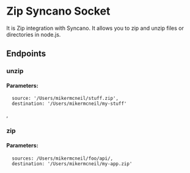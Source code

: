 # Zip Syncano Socket

It is Zip integration with Syncano. It allows you to zip and unzip files or directories in node.js.

## Endpoints

### unzip

#### Parameters:

      source: '/Users/mikermcneil/stuff.zip',
      destination: '/Users/mikermcneil/my-stuff'

,
### zip

#### Parameters:

      sources: /Users/mikermcneil/foo/api/,
      destination: '/Users/mikermcneil/my-app.zip'

